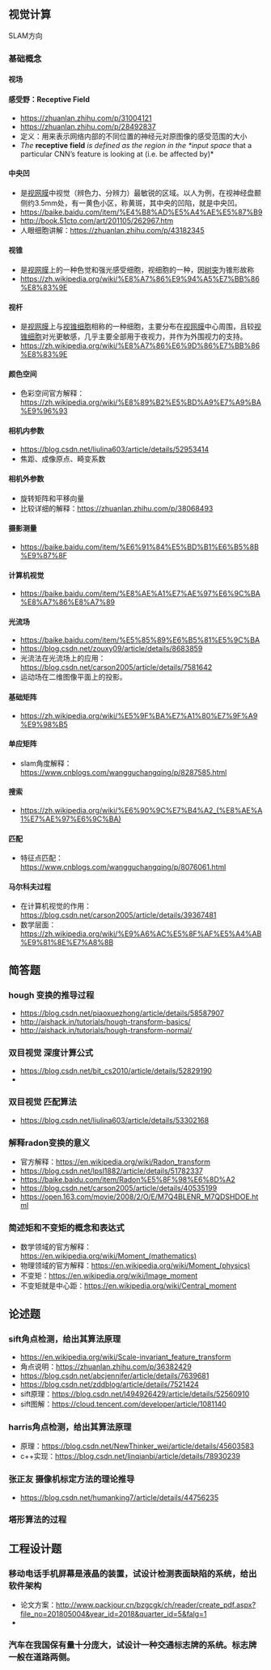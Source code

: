 ## 视觉计算

SLAM方向

### 基础概念

#### 视场

#### 感受野：Receptive Field

- https://zhuanlan.zhihu.com/p/31004121
- https://zhuanlan.zhihu.com/p/28492837
- 定义：用来表示网络内部的不同位置的神经元对原图像的感受范围的大小
- *The* **receptive field** *is defined as the region in the \**input space** that a particular CNN’s feature is looking at (i.e. be affected by)*

#### 中央凹 

- 是[视网膜](https://baike.baidu.com/item/%E8%A7%86%E7%BD%91%E8%86%9C/456756)中视觉（辨色力、分辨力）最敏锐的区域。以人为例，在视神经盘颞侧约3.5mm处，有一黄色小区，称黄斑，其中央的凹陷，就是中央凹。
- https://baike.baidu.com/item/%E4%B8%AD%E5%A4%AE%E5%87%B9
- http://book.51cto.com/art/201105/262967.htm
- 人眼细胞讲解：https://zhuanlan.zhihu.com/p/43182345

#### 视锥

- 是[视网膜](https://zh.wikipedia.org/wiki/%E8%A7%86%E7%BD%91%E8%86%9C)上的一种色觉和强光感受细胞，视细胞的一种，因[树突](https://zh.wikipedia.org/wiki/%E6%A0%91%E7%AA%81)为锥形故称
- https://zh.wikipedia.org/wiki/%E8%A7%86%E9%94%A5%E7%BB%86%E8%83%9E

#### 视杆

- 是[视网膜](https://zh.wikipedia.org/wiki/%E8%A7%86%E7%BD%91%E8%86%9C)上与[视锥细胞](https://zh.wikipedia.org/wiki/%E8%A7%86%E9%94%A5%E7%BB%86%E8%83%9E)相称的一种细胞，主要分布在[视网膜](https://zh.wikipedia.org/wiki/%E8%A7%86%E7%BD%91%E8%86%9C)中心周围，且较[视锥细胞](https://zh.wikipedia.org/wiki/%E8%A7%86%E9%94%A5%E7%BB%86%E8%83%9E)对光更敏感，几乎主要全部用于夜视力，并作为外围视力的支持。
- https://zh.wikipedia.org/wiki/%E8%A7%86%E6%9D%86%E7%BB%86%E8%83%9E

#### 颜色空间

- 色彩空间官方解释：https://zh.wikipedia.org/wiki/%E8%89%B2%E5%BD%A9%E7%A9%BA%E9%96%93

#### 相机内参数

- https://blog.csdn.net/liulina603/article/details/52953414
- 焦距、成像原点、畸变系数

#### 相机外参数

- 旋转矩阵和平移向量
- 比较详细的解释：https://zhuanlan.zhihu.com/p/38068493

#### 摄影测量

- https://baike.baidu.com/item/%E6%91%84%E5%BD%B1%E6%B5%8B%E9%87%8F

#### 计算机视觉

- https://baike.baidu.com/item/%E8%AE%A1%E7%AE%97%E6%9C%BA%E8%A7%86%E8%A7%89

#### 光流场

- https://baike.baidu.com/item/%E5%85%89%E6%B5%81%E5%9C%BA
- https://blog.csdn.net/zouxy09/article/details/8683859
- 光流法在光流场上的应用：https://blog.csdn.net/carson2005/article/details/7581642
- 运动场在二维图像平面上的投影。

#### 基础矩阵

- https://zh.wikipedia.org/wiki/%E5%9F%BA%E7%A1%80%E7%9F%A9%E9%98%B5

#### 单应矩阵

- slam角度解释：https://www.cnblogs.com/wangguchangqing/p/8287585.html

#### 搜索

- https://zh.wikipedia.org/wiki/%E6%90%9C%E7%B4%A2_(%E8%AE%A1%E7%AE%97%E6%9C%BA)

#### 匹配

- 特征点匹配：https://www.cnblogs.com/wangguchangqing/p/8076061.html

#### 马尔科夫过程

- 在计算机视觉的作用：https://blog.csdn.net/carson2005/article/details/39367481
- 数学层面：https://zh.wikipedia.org/wiki/%E9%A6%AC%E5%8F%AF%E5%A4%AB%E9%81%8E%E7%A8%8B



## 简答题

### hough 变换的推导过程

- https://blog.csdn.net/piaoxuezhong/article/details/58587907
- http://aishack.in/tutorials/hough-transform-basics/
- http://aishack.in/tutorials/hough-transform-normal/



### 双目视觉 深度计算公式

- https://blog.csdn.net/bit_cs2010/article/details/52829190
- 

### 双目视觉 匹配算法

- https://blog.csdn.net/liulina603/article/details/53302168

### 解释radon变换的意义

- 官方解释：https://en.wikipedia.org/wiki/Radon_transform
- https://blog.csdn.net/lpsl1882/article/details/51782337
- https://baike.baidu.com/item/Radon%E5%8F%98%E6%8D%A2
- https://blog.csdn.net/carson2005/article/details/40535199
- https://open.163.com/movie/2008/2/O/E/M7Q4BLENR_M7QDSHDOE.html



### 简述矩和不变矩的概念和表达式

- 数学领域的官方解释：https://en.wikipedia.org/wiki/Moment_(mathematics)
- 物理领域的官方解释：https://en.wikipedia.org/wiki/Moment_(physics)
- 不变矩：https://en.wikipedia.org/wiki/Image_moment
- 不变矩就是中心距：https://en.wikipedia.org/wiki/Central_moment

## 论述题

### sift角点检测，给出其算法原理

- https://en.wikipedia.org/wiki/Scale-invariant_feature_transform
- 角点说明：https://zhuanlan.zhihu.com/p/36382429
- https://blog.csdn.net/abcjennifer/article/details/7639681
- https://blog.csdn.net/zddblog/article/details/7521424
- sift原理：https://blog.csdn.net/l494926429/article/details/52560910
- sift图解：https://cloud.tencent.com/developer/article/1081140

### harris角点检测，给出其算法原理

- 原理：https://blog.csdn.net/NewThinker_wei/article/details/45603583
- c++实现：https://blog.csdn.net/linqianbi/article/details/78930239

### 张正友 摄像机标定方法的理论推导

- https://blog.csdn.net/humanking7/article/details/44756235



### 塔形算法的过程



## 工程设计题

### 移动电话手机屏幕是液晶的装置，试设计检测表面缺陷的系统，给出软件架构

- 论文方案：http://www.packjour.cn/bzgcgk/ch/reader/create_pdf.aspx?file_no=201805004&year_id=2018&quarter_id=5&falg=1
- 

### 汽车在我国保有量十分庞大，试设计一种交通标志牌的系统。标志牌一般在道路两侧。